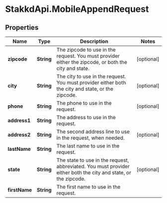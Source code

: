 # StakkdApi.MobileAppendRequest

## Properties

Name | Type | Description | Notes
------------ | ------------- | ------------- | -------------
**zipcode** | **String** | The zipcode to use in the request. You must provider either the zipcode, or both the city and state. | [optional] 
**city** | **String** | The city to use in the request. You must provider either both the city and state, or the zipcode. | [optional] 
**phone** | **String** | The phone to use in the request. | [optional] 
**address1** | **String** | The address to use in the request. | 
**address2** | **String** | The second address line to use in the request, when needed. | [optional] 
**lastName** | **String** | The last name to use in the request. | 
**state** | **String** | The state to use in the request, abbreviated. You must provider either both the city and state, or the zipcode. | [optional] 
**firstName** | **String** | The first name to use in the request. | 


